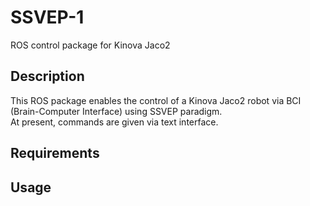 # SSVEP-1
ROS control package for Kinova Jaco2

## Description
This ROS package enables the control of a Kinova Jaco2 robot via BCI (Brain-Computer Interface) using SSVEP paradigm.  
At present, commands are given via text interface.

## Requirements

## Usage
